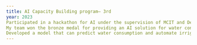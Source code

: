 ```yaml
---
title: AI Capacity Building program– 3rd
year: 2023
Participated in a hackathon for AI under the supervision of MCIT and Dell.
My team won the bronze medal for providing an AI solution for water consumption optimization.
Developed a model that can predict water consumption and automate irrigation for agriculture
---
```

